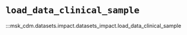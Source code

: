 # `load_data_clinical_sample`

:::msk_cdm.datasets.impact.datasets_impact.load_data_clinical_sample
